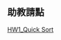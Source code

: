 ## 助教請點
[HW1_Quick Sort](https://nbviewer.jupyter.org/github/tzuying0312/Learning-Code/blob/master/week5/quciksort%282%29.ipynb)

